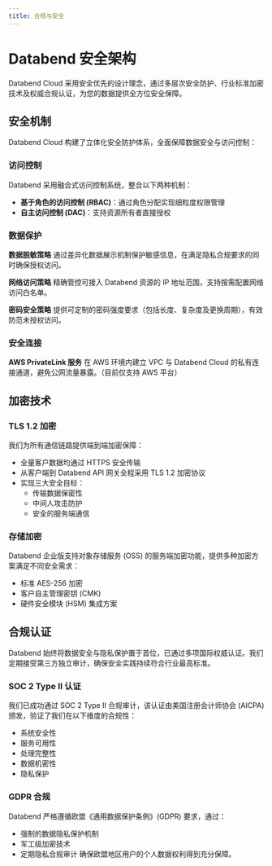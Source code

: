 ```yaml
---
title: 合规与安全
---
```


# Databend 安全架构

Databend Cloud 采用安全优先的设计理念，通过多层次安全防护、行业标准加密技术及权威合规认证，为您的数据提供全方位安全保障。

## 安全机制

Databend Cloud 构建了立体化安全防护体系，全面保障数据安全与访问控制：

### 访问控制

Databend 采用融合式访问控制系统，整合以下两种机制：

- **基于角色的访问控制 (RBAC)**：通过角色分配实现细粒度权限管理
- **自主访问控制 (DAC)**：支持资源所有者直接授权

### 数据保护

**数据脱敏策略**
通过差异化数据展示机制保护敏感信息，在满足隐私合规要求的同时确保授权访问。

**网络访问策略**
精确管控可接入 Databend 资源的 IP 地址范围，支持按需配置网络访问白名单。

**密码安全策略**
提供可定制的密码强度要求（包括长度、复杂度及更换周期），有效防范未授权访问。

### 安全连接

**AWS PrivateLink 服务**
在 AWS 环境内建立 VPC 与 Databend Cloud 的私有连接通道，避免公网流量暴露。（目前仅支持 AWS 平台）

## 加密技术

### TLS 1.2 加密

我们为所有通信链路提供端到端加密保障：
- 全量客户数据均通过 HTTPS 安全传输
- 从客户端到 Databend API 网关全程采用 TLS 1.2 加密协议
- 实现三大安全目标：
  - 传输数据保密性
  - 中间人攻击防护
  - 安全的服务端通信

### 存储加密

Databend 企业版支持对象存储服务 (OSS) 的服务端加密功能，提供多种加密方案满足不同安全需求：

- 标准 AES-256 加密
- 客户自主管理密钥 (CMK)
- 硬件安全模块 (HSM) 集成方案

## 合规认证

Databend 始终将数据安全与隐私保护置于首位，已通过多项国际权威认证。我们定期接受第三方独立审计，确保安全实践持续符合行业最高标准。

### SOC 2 Type II 认证

我们已成功通过 SOC 2 Type II 合规审计，该认证由美国注册会计师协会 (AICPA) 颁发，验证了我们在以下维度的合规性：
- 系统安全性
- 服务可用性
- 处理完整性 
- 数据机密性
- 隐私保护

### GDPR 合规

Databend 严格遵循欧盟《通用数据保护条例》(GDPR) 要求，通过：
- 强制的数据隐私保护机制
- 军工级加密技术
- 定期隐私合规审计
确保欧盟地区用户的个人数据权利得到充分保障。